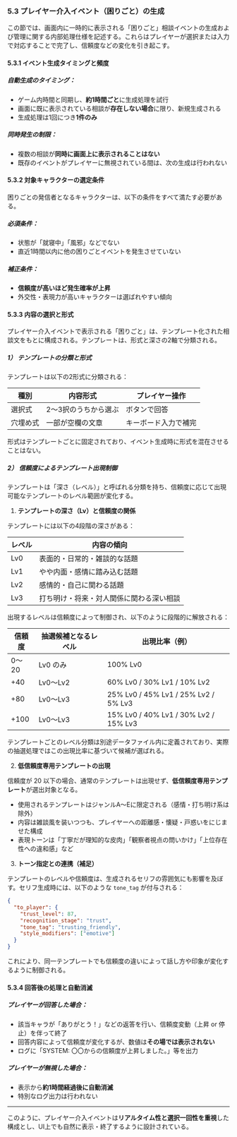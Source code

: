 ### 5.3 プレイヤー介入イベント（困りごと）の生成

この節では、画面内に一時的に表示される「困りごと」相談イベントの生成および管理に関する内部処理仕様を記述する。これらはプレイヤーが選択または入力で対応することで完了し、信頼度などの変化を引き起こす。

#### 5.3.1 イベント生成タイミングと頻度

##### 自動生成のタイミング：

* ゲーム内時間と同期し、**約1時間ごと**に生成処理を試行
* 画面に既に表示されている相談が**存在しない場合**に限り、新規生成される
* 生成処理は1回につき**1件のみ**

##### 同時発生の制限：

* 複数の相談が**同時に画面上に表示されることはない**
* 既存のイベントがプレイヤーに無視されている間は、次の生成は行われない

#### 5.3.2 対象キャラクターの選定条件

困りごとの発信者となるキャラクターは、以下の条件をすべて満たす必要がある。

##### 必須条件：

* 状態が「就寝中」「風邪」などでない
* 直近1時間以内に他の困りごとイベントを発生させていない

##### 補正条件：

* **信頼度が高いほど発生確率が上昇**
* 外交性・表現力が高いキャラクターは選ばれやすい傾向

#### 5.3.3 内容の選択と形式

プレイヤー介入イベントで表示される「困りごと」は、テンプレート化された相談文をもとに構成される。テンプレートは、形式と深さの2軸で分類される。

##### 1） テンプレートの分類と形式

テンプレートは以下の2形式に分類される：

| 種別   | 内容形式        | プレイヤー操作    |
| ---- | ----------- | ---------- |
| 選択式  | 2～3択のうちから選ぶ | ボタンで回答     |
| 穴埋め式 | 一部が空欄の文章    | キーボード入力で補完 |

形式はテンプレートごとに固定されており、イベント生成時に形式を混在させることはない。

##### 2） 信頼度によるテンプレート出現制御

テンプレートは「深さ（レベル）」と呼ばれる分類を持ち、信頼度に応じて出現可能なテンプレートのレベル範囲が変化する。

1. **テンプレートの深さ（Lv）と信頼度の関係**

テンプレートには以下の4段階の深さがある：

| レベル | 内容の傾向                |
| --- | -------------------- |
| Lv0 | 表面的・日常的・雑談的な話題       |
| Lv1 | やや内面・感情に踏み込む話題       |
| Lv2 | 感情的・自己に関わる話題         |
| Lv3 | 打ち明け・将来・対人関係に関わる深い相談 |

出現するレベルは信頼度によって制御され、以下のように段階的に解放される：

| 信頼度  | 抽選候補となるレベル | 出現比率（例）                               |
| ---- | ---------- | ------------------------------------- |
| 0〜20 | Lv0 のみ     | 100% Lv0                              |
| +40  | Lv0〜Lv2    | 60% Lv0 / 30% Lv1 / 10% Lv2           |
| +80  | Lv0〜Lv3    | 25% Lv0 / 45% Lv1 / 25% Lv2 / 5% Lv3  |
| +100 | Lv0〜Lv3    | 15% Lv0 / 40% Lv1 / 30% Lv2 / 15% Lv3 |

テンプレートごとのレベル分類は別途データファイル内に定義されており、実際の抽選処理ではこの出現比率に基づいて候補が選ばれる。

2. **低信頼度専用テンプレートの出現**

信頼度が 20 以下の場合、通常のテンプレートは出現せず、**低信頼度専用テンプレート**が選出対象となる。

* 使用されるテンプレートはジャンルA〜Eに限定される（感情・打ち明け系は除外）
* 内容は雑談風を装いつつも、プレイヤーへの距離感・懐疑・戸惑いをにじませた構成
* 表現トーンは「丁寧だが理知的な皮肉」「観察者視点の問いかけ」「上位存在性への違和感」など

3. **トーン指定との連携（補足）**

テンプレートのレベルや信頼度は、生成されるセリフの雰囲気にも影響を及ぼす。セリフ生成時には、以下のような `tone_tag` が付与される：

```json
{
  "to_player": {
    "trust_level": 87,
    "recognition_stage": "trust",
    "tone_tag": "trusting_friendly",
    "style_modifiers": ["emotive"]
  }
}
```

これにより、同一テンプレートでも信頼度の違いによって話し方や印象が変化するように制御される。

#### 5.3.4 回答後の処理と自動消滅

##### プレイヤーが回答した場合：

* 該当キャラが「ありがとう！」などの返答を行い、信頼度変動（上昇 or 停止）を伴って終了
* 回答内容によって信頼度が変化するが、数値は**その場では表示されない**
* ログに「SYSTEM: 〇〇からの信頼度が上昇しました。」等を出力

##### プレイヤーが無視した場合：

* 表示から**約1時間経過後に自動消滅**
* 特別なログ出力は行われない

---

このように、プレイヤー介入イベントは**リアルタイム性と選択一回性を重視**した構成とし、UI上でも自然に表示・終了するように設計されている。